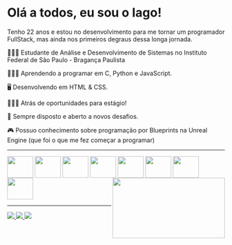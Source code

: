 <div>
  <h1>Olá a todos, eu sou o Iago!</h1>
</div>
<div>
  <p> Tenho 22 anos e estou no desenvolvimento para me tornar um programador FullStack, mas ainda nos primeiros degraus dessa longa jornada. </p>
  <p>👨🏻‍🎓 Estudante de Análise e Desenvolvimento de Sistemas no Instituto Federal de São Paulo - Bragança Paulista</p>
  <p>👨🏻‍💻 Aprendendo a programar em C, Python e JavaScript.</p>
  <p>🖥 Desenvolvendo em HTML & CSS.</p>
  <p>🕵🏻‍♂️ Atrás de oportunidades para estágio!</p>
  <p>🌟 Sempre disposto e aberto a novos desafios.</p>
  <p>🎮 Possuo conhecimento sobre programação por Blueprints na Unreal Engine (que foi o que me fez começar a programar)</p><hr>
</div>
<div>
  <img align="center" height="50" width="60" src="https://cdn.jsdelivr.net/gh/devicons/devicon/icons/c/c-original.svg" />
  <img align="center" height="50" width="60" src="https://cdn.jsdelivr.net/gh/devicons/devicon/icons/css3/css3-original.svg" />
  <img align="center" height="50" width="60" src="https://cdn.jsdelivr.net/gh/devicons/devicon/icons/html5/html5-original.svg" />
  <img align="center" height="50" width="60" src="https://cdn.jsdelivr.net/gh/devicons/devicon/icons/javascript/javascript-original.svg" />
  <img align="center" height="50" width="60" src="https://cdn.jsdelivr.net/gh/devicons/devicon/icons/python/python-original.svg" />
  <img align="center" height="50" width="60" src="https://cdn.jsdelivr.net/gh/devicons/devicon/icons/unrealengine/unrealengine-original.svg" />
  <img align="center" height="50" width="60" src="https://cdn.jsdelivr.net/gh/devicons/devicon@latest/icons/react/react-original-wordmark.svg" />
  <img align="center" height="50" width="60" src="https://cdn.jsdelivr.net/gh/devicons/devicon@latest/icons/csharp/csharp-original.svg" />    
  <img align="right" height="140" width="260" src="https://i.pinimg.com/originals/e4/26/70/e426702edf874b181aced1e2fa5c6cde.gif">
  <hr>
</div>
<div>
  <a href="mailto:bacci.iago@hotmail.com" target="_blank"><img src="https://img.shields.io/badge/Gmail-D14836?style=for-the-badge&logo=gmail&logoColor=white" target="_blank">
  <a href="https://github.com/IagoBacci" target="_blank"><img src="https://img.shields.io/badge/GitHub-100000?style=for-the-badge&logo=github&logoColor=white" target="_blank">
  <a href="https://www.linkedin.com/in/iago-felipe-steigleder-bacci-6a03271a1/" target="_blank"><img src="https://img.shields.io/badge/LinkedIn-0077B5?style=for-the-badge&logo=linkedin&logoColor=white" target="_blank">
</div>
<div>

</div>
